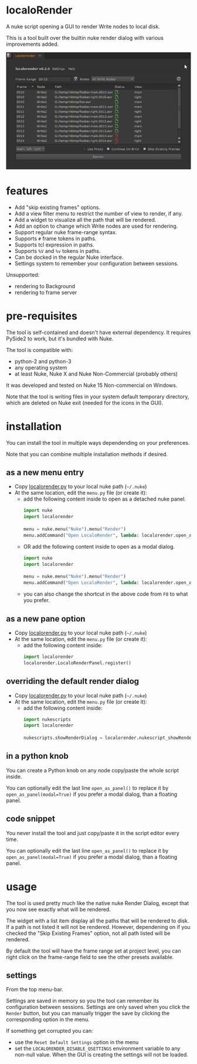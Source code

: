 # localoRender

A nuke script opening a GUI to render Write nodes to local disk.

This is a tool built over the builtin nuke render dialog with various 
improvements added.

![screenshot of the tool GUI in Nuke](overview.png)

# features

- Add "skip existing frames" options.
- Add a view filter menu to restrict the number of view to render, if any.
- Add a widget to visualize all the path that will be rendered.
- Add an option to change which Write nodes are used for rendering.
- Support regular nuke frame-range syntax.
- Supports `#` frame tokens in paths.
- Supports tcl expression in paths.
- Supports `%V` and `%v` tokens in paths.
- Can be docked in the regular Nuke interface.
- Settings system to remember your configuration between sessions.

Unsupported:

- rendering to Background
- rendering to frame server

# pre-requisites

The tool is self-contained and doesn't have external dependency. It 
requires PySide2 to work, but it's bundled with Nuke.

The tool is compatible with:
- python-2 and python-3
- any operating system
- at least Nuke, Nuke X and Nuke Non-Commercial (probably others) 

It was developed and tested on Nuke 15 Non-commercial on Windows.

Note that the tool is writing files in your system default temporary directory,
which are deleted on Nuke exit (needed for the icons in the GUI). 

# installation

You can install the tool in multiple ways dependending on your preferences.

Note that you can combine multiple installation methods if desired.

## as a new menu entry

- Copy [localorender.py](localorender.py) to your local nuke path (`~/.nuke`)
- At the same location, edit the `menu.py` file (or create it):
  - add the following content inside to open as a detached nuke panel.
    ```python
    import nuke
    import localorender
    
    menu = nuke.menu("Nuke").menu("Render")
    menu.addCommand("Open LocaloRender", lambda: localorender.open_as_panel(), "F8")
    ```
  - OR add the following content inside to open as a modal dialog.
    ```python
    import nuke
    import localorender
    
    menu = nuke.menu("Nuke").menu("Render")
    menu.addCommand("Open LocaloRender", lambda: localorender.open_as_panel(modal=True), "F8")
    ```
  - you can also change the shortcut in the above code from `F8` to what you prefer.

## as a new pane option

- Copy [localorender.py](localorender.py) to your local nuke path (`~/.nuke`)
- At the same location, edit the `menu.py` file (or create it):
  - add the following content inside:
    ```python
    import localorender
    localorender.LocaloRenderPanel.register()
    ```

## overriding the default render dialog

- Copy [localorender.py](localorender.py) to your local nuke path (`~/.nuke`)
- At the same location, edit the `menu.py` file (or create it):
  - add the following content inside:
    ```python
    import nukescripts
    import localorender
    
    nukescripts.showRenderDialog = localorender.nukescript_showRenderDialog
    ```

## in a python knob

You can create a Python knob on any node copy/paste the whole script inside.

You can optionally edit the last line `open_as_panel()` to replace it by
`open_as_panel(modal=True)` if you prefer a modal dialog, than a floating
panel.

## code snippet

You never install the tool and just copy/paste it in the script editor every time.

You can optionally edit the last line `open_as_panel()` to replace it by
`open_as_panel(modal=True)` if you prefer a modal dialog, than a floating
panel.

# usage

The tool is used pretty much like the native nuke Render Dialog, except that
you now see exactly what will be rendered.

The widget with a list item display all the paths that will be rendered to disk.
If a path is not listed it will not be rendered. However, dependening on
if you checked the "Skip Existing Frames" option, not all path listed will be
rendered.

By default the tool will have the frame range set at project level, you can 
right click on the frame-range field to see the other presets available.


## settings

From the top menu-bar. 

Settings are saved in memory so you the tool can remember
its configuration between sessions.
Settings are only saved when you click the `Render` button, but you can manually
trigger the save by clicking the corresponding option in the menu.

If something get corrupted you can:
- use the `Reset Default Settings` option in the menu
- set the `LOCALORENDER_DISABLE_QSETTINGS` environment variable to any non-null value.
  When the GUI is creating the settings will not be loaded.